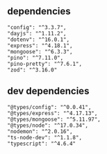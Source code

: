 ## dependencies

    "config": "^3.3.7",
    "dayjs": "^1.11.2",
    "dotenv": "^16.0.1",
    "express": "^4.18.1",
    "mongoose": "^6.3.3",
    "pino": "^7.11.0",
    "pino-pretty": "^7.6.1",
    "zod": "^3.16.0"

## dev dependencies

    "@types/config": "^0.0.41",
    "@types/express": "^4.17.13",
    "@types/mongoose": "^5.11.97",
    "@types/node": "^17.0.34",
    "nodemon": "^2.0.16",
    "ts-node-dev": "^1.1.8",
    "typescript": "^4.6.4"

